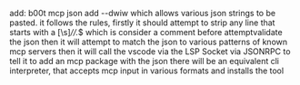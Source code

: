add:
b00t mcp json add --dwiw which allows various json strings to be pasted.
it follows the rules, firstly it should attempt to strip any line that starts with a [\s]*\/\/.*$  which is consider a comment before attemptvalidate the json
then it will attempt to match the json to various patterns of known mcp servers
then it will call the vscode via the LSP Socket via JSONRPC to tell it to add an mcp package with the json
there will be an equivalent cli interpreter, that accepts mcp input in various formats and installs the tool

